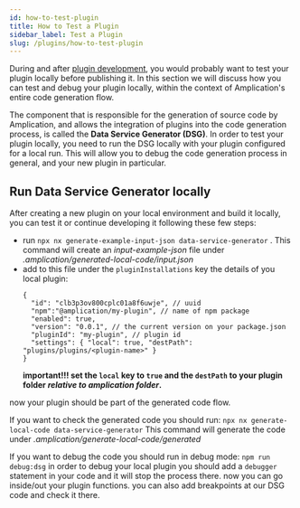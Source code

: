 ```yaml
---
id: how-to-test-plugin
title: How to Test a Plugin
sidebar_label: Test a Plugin
slug: /plugins/how-to-test-plugin
---
```


During and after [plugin development](/plugins/how-to-create-plugin), you would probably want to test your plugin locally before publishing it. 
In this section we will discuss how you can test and debug your plugin locally, within the context of Amplication's entire code generation flow.

The component that is responsible for the generation of source code by Amplication, and allows the integration of plugins into the code generation process, is called the **Data Service Generator (DSG)**.
In order to test your plugin locally, you need to run the DSG locally with your plugin configured for a local run. This will allow you to debug the code generation process in general, and your new plugin in particular.

## Run Data Service Generator locally

After creating a new plugin on your local environment and build it locally, you can test it or continue developing it following these few steps:

* run ```npx nx generate-example-input-json data-service-generator``` . This command will create an *input-example-json* file under *.amplication/generated-local-code/input.json*
* add to this file under the `pluginInstallations` key the details of you local plugin:
  ```
  {
    "id": "clb3p3ov800cplc01a8f6uwje", // uuid
    "npm":"@amplication/my-plugin", // name of npm package
    "enabled": true,
    "version": "0.0.1", // the current version on your package.json
    "pluginId": "my-plugin", // plugin id
    "settings": { "local": true, "destPath": "plugins/plugins/<plugin-name>" } 
  }
  ```
  **important!!! set the `local` key to `true` and the `destPath` to your plugin folder *relative to amplication folder*.**

now your plugin should be part of the generated code flow.

If you want to check the generated code you should run:
`npx nx generate-local-code data-service-generator`
This command will generate the code under *.amplication/generate-local-code/generated*

If you want to debug the code you should run in debug mode: 
`npm run debug:dsg`
in order to debug your local plugin you should add a `debugger` statement in your code and it will stop the process there. now you can go inside/out your plugin functions. you can also add breakpoints at our DSG code and check it there.



